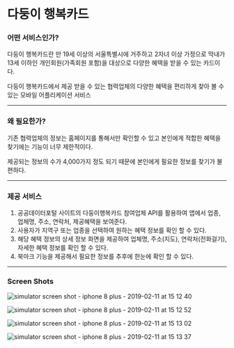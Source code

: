 # 다둥이 행복카드

### 어떤 서비스인가?

다둥이 행복카드란 만 19세 이상의 서울특별시에 거주하고 2자녀 이상 가정으로 막내가 13세 이하인 개인회원(가족회원 포함)을 대상으로 다양한 혜택을 받을 수 있는 카드이다.

다둥이 행복카드에서 제공 받을 수 있는 협력업체의 다양한 혜택을 편리하게 찾아 볼 수 있는 모바일 어플리케이션 서비스

---

### 왜 필요한가?

기존 협력업체의 정보는 홈페이지를 통해서만 확인할 수 있고 본인에게 적합한 혜택을 찾기에는 기능이 너무 제한적이다.

제공되는 정보의 수가 4,000가지 정도 되기 때문에 본인에게 필요한 정보를 찾기가 불편하다.

---

### 제공 서비스

1. 공공데이터포털 사이트의 다둥이행복카드 참여업체 API를 활용하여 앱에서 업종, 업체명, 주소, 연락처, 제공혜택을 보여준다.
2. 사용자가 지역구 또는 업종을 선택하여 원하는 혜택 정보를 확인 할 수 있다.
3. 해당 혜택 정보의 상세 정보 화면을 제공하여 업체명, 주소(지도), 연락처(전화걸기), 자세한 혜택 정보를 확인 할 수 있다.
4. 북마크 기능을 제공해서 필요한 정보를 추후에 한눈에 확인 할 수 있다.

---

### Screen Shots
![simulator screen shot - iphone 8 plus - 2019-02-11 at 15 12 40](https://user-images.githubusercontent.com/35838578/52617338-c9840280-2ede-11e9-8dd7-66b3b5a3b74f.png)

![simulator screen shot - iphone 8 plus - 2019-02-11 at 15 12 52](https://user-images.githubusercontent.com/35838578/52617346-cee14d00-2ede-11e9-9f57-224a369fea77.png)

![simulator screen shot - iphone 8 plus - 2019-02-11 at 15 13 02](https://user-images.githubusercontent.com/35838578/52617354-d6085b00-2ede-11e9-914b-d0087dc77765.png)

![simulator screen shot - iphone 8 plus - 2019-02-11 at 15 13 37](https://user-images.githubusercontent.com/35838578/52617386-fd5f2800-2ede-11e9-9265-d9d51979d2ae.png)
